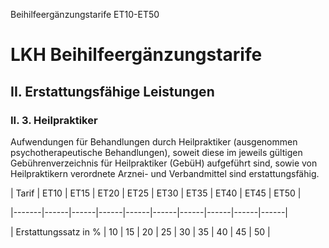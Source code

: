 Beihilfeergänzungstarife ET10-ET50
# LKH Beihilfeergänzungstarife
## II. Erstattungsfähige Leistungen
### II. 3. Heilpraktiker



Aufwendungen für Behandlungen durch Heilpraktiker (ausgenommen psychotherapeutische Behandlungen), soweit diese im jeweils gültigen Gebührenverzeichnis für Heilpraktiker (GebüH) aufgeführt sind, sowie von Heilpraktikern verordnete Arznei- und Verbandmittel sind erstattungsfähig.



| Tarif | ET10 | ET15 | ET20 | ET25 | ET30 | ET35 | ET40 | ET45 | ET50 |

|-------|------|------|------|------|------|------|------|------|------|

| Erstattungssatz in % | 10 | 15 | 20 | 25 | 30 | 35 | 40 | 45 | 50 |


